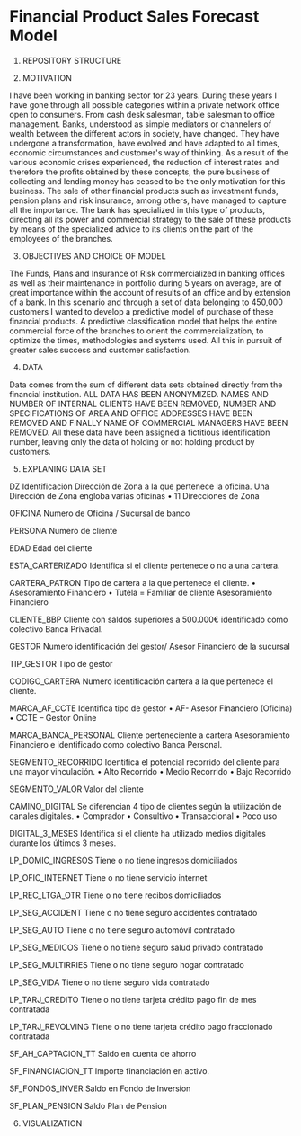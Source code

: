# Financial Product Sales Forecast Model


1. REPOSITORY STRUCTURE

2. MOTIVATION

I have been working in banking sector for 23 years.  During these years I have gone through all possible categories within a private network office open to consumers.  From cash desk salesman, table salesman to office management.  Banks, understood as simple mediators or channelers of wealth between the different actors in society, have changed. They have undergone a transformation, have evolved and have adapted to all times, economic circumstances and customer's way of thinking.  As a result of the various economic crises experienced, the reduction of interest rates and therefore the profits obtained by these concepts, the pure business of collecting and lending money has ceased to be the only motivation for this business.  The sale of other financial products such as investment funds, pension plans and risk insurance, among others, have managed to capture all the importance. The bank has specialized in this type of products, directing all its power and commercial strategy to the sale of these products by means of the specialized advice to its clients on the part of the employees of the branches.

3. OBJECTIVES AND CHOICE OF MODEL

The Funds, Plans and Insurance of Risk commercialized in banking offices as well as their maintenance in portfolio during 5 years on average, are of great importance within the account of results of an office and by extension of a bank.   In this scenario and through a set of data belonging to 450,000 customers I wanted to develop a predictive model of purchase of these financial products.  A predictive classification model that helps the entire commercial force of the branches to orient the commercialization, to optimize the times, methodologies and systems used. All this in pursuit of greater sales success and customer satisfaction.

4. DATA 

Data comes from the sum of different data sets obtained directly from the financial institution. ALL DATA HAS BEEN ANONYMIZED. NAMES AND NUMBER OF INTERNAL CLIENTS HAVE BEEN REMOVED, NUMBER AND SPECIFICATIONS OF AREA AND OFFICE ADDRESSES HAVE BEEN REMOVED AND FINALLY  NAME OF COMMERCIAL MANAGERS HAVE BEEN REMOVED.  All these data have been assigned a fictitious identification number, leaving only the data of holding or not holding product by customers.

5. EXPLANING DATA SET

DZ
Identificación Dirección de Zona a la que pertenece la oficina.
Una Dirección de Zona engloba varias oficinas
•	11 Direcciones de Zona

OFICINA
Numero de Oficina / Sucursal de banco

PERSONA
Numero de cliente

EDAD
Edad del cliente

ESTA_CARTERIZADO
Identifica si el cliente pertenece o no a una cartera.

CARTERA_PATRON
Tipo de cartera a la que pertenece el cliente.
•	Asesoramiento Financiero
•	Tutela = Familiar de cliente Asesoramiento Financiero

CLIENTE_BBP
Cliente con saldos superiores a 500.000€ identificado como colectivo Banca Privadal.  	

GESTOR
Numero identificación del gestor/ Asesor Financiero de la sucursal

TIP_GESTOR
Tipo de gestor

CODIGO_CARTERA
Numero identificación cartera a la que pertenece el cliente.

MARCA_AF_CCTE
Identifica tipo de gestor
•	AF- Asesor Financiero (Oficina)
•	CCTE – Gestor Online	

MARCA_BANCA_PERSONAL
Cliente perteneciente a cartera Asesoramiento Financiero e  identificado como colectivo Banca Personal.  	

SEGMENTO_RECORRIDO
Identifica el potencial recorrido del cliente para una mayor vinculación.
•	Alto Recorrido
•	Medio Recorrido
•	Bajo Recorrido

SEGMENTO_VALOR
Valor del cliente

CAMINO_DIGITAL 
Se diferencian 4 tipo de clientes según la utilización de canales digitales. 
•	Comprador
•	Consultivo
•	Transaccional
•	Poco uso

DIGITAL_3_MESES
Identifica si el cliente ha utilizado medios digitales durante los últimos 3 meses.

LP_DOMIC_INGRESOS
Tiene o no tiene ingresos domiciliados

LP_OFIC_INTERNET
Tiene o no tiene servicio internet

LP_REC_LTGA_OTR
Tiene o no tiene recibos domiciliados

LP_SEG_ACCIDENT
Tiene o no tiene seguro accidentes contratado

LP_SEG_AUTO
Tiene o no tiene seguro automóvil contratado

LP_SEG_MEDICOS
Tiene o no tiene seguro salud privado contratado

LP_SEG_MULTIRRIES
Tiene o no tiene seguro hogar contratado

LP_SEG_VIDA
Tiene o no tiene seguro vida contratado

LP_TARJ_CREDITO
Tiene o no tiene tarjeta crédito pago fin de mes contratada

LP_TARJ_REVOLVING
Tiene o no tiene tarjeta crédito pago fraccionado contratada

SF_AH_CAPTACION_TT
Saldo en cuenta de ahorro

SF_FINANCIACION_TT
Importe financiación en activo. 

SF_FONDOS_INVER
Saldo en Fondo de Inversion

SF_PLAN_PENSION
Saldo Plan de Pension



6. VISUALIZATION
